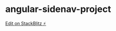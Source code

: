 # angular-sidenav-project

[Edit on StackBlitz ⚡️](https://stackblitz.com/edit/angular-sidenav-project)